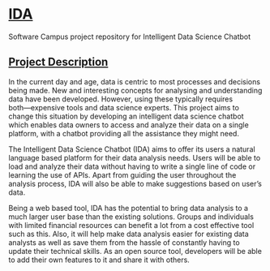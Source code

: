 
# [IDA](https://github.com/dice-group/IDA/)
Software Campus project repository for Intelligent Data Science Chatbot

## [Project Description](https://softwarecampus.de/en/project/ida-intelligent-data-science-chatbot/)

In the current day and age, data is centric to most processes and decisions being made. New and interesting concepts for analysing and understanding data have been developed. However, using these typically requires both―expensive tools and data science experts. This project aims to change this situation by developing an intelligent data science chatbot which enables data owners to access and analyze their data on a single platform, with a chatbot providing all the assistance they might need.

The Intelligent Data Science Chatbot (IDA) aims to offer its users a natural language based platform for their data analysis needs. 
Users will be able to load and analyze their data without having to write a single line of code or learning the use of APIs. 
Apart from guiding the user throughout the analysis process, IDA will also be able to make suggestions based on user’s data.

Being a web based tool, IDA has the potential to bring data analysis to a much larger user base than the existing solutions. 
Groups and individuals with limited financial resources can benefit a lot from a cost effective tool such as this. 
Also, it will help make data analysis easier for existing data analysts as well as save them from the hassle of constantly having to update their technical skills. 
As an open source tool, developers will be able to add their own features to it and share it with others.
